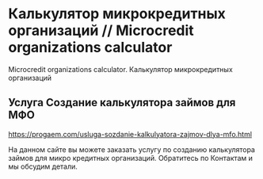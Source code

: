 # Калькулятор микрокредитных организаций // Microcredit organizations calculator
Microcredit organizations calculator. Калькулятор микрокредитных организаций

## Услуга Создание калькулятора займов для МФО
https://progaem.com/usluga-sozdanie-kalkulyatora-zajmov-dlya-mfo.html

На данном сайте вы можете заказать услугу по созданию калькулятора займов для микро кредитных организаций.
Обратитесь по Контактам и мы обсудим детали.
